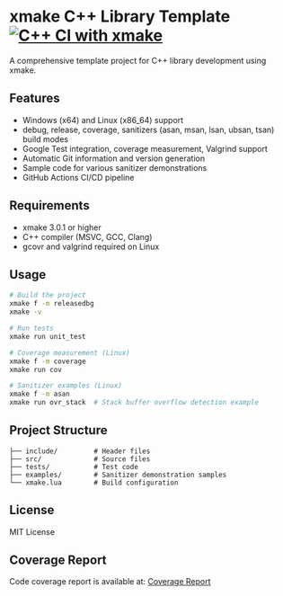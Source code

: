 # xmake C++ Library Template [![C++ CI with xmake](https://github.com/zenshosan/xmake-template/actions/workflows/ci.yml/badge.svg)](https://github.com/zenshosan/xmake-template/actions/workflows/ci.yml)

A comprehensive template project for C++ library development using xmake.

## Features

- Windows (x64) and Linux (x86_64) support
- debug, release, coverage, sanitizers (asan, msan, lsan, ubsan, tsan) build modes
- Google Test integration, coverage measurement, Valgrind support
- Automatic Git information and version generation
- Sample code for various sanitizer demonstrations
- GitHub Actions CI/CD pipeline

## Requirements

- xmake 3.0.1 or higher
- C++ compiler (MSVC, GCC, Clang)
- gcovr and valgrind required on Linux

## Usage

```bash
# Build the project
xmake f -m releasedbg
xmake -v

# Run tests
xmake run unit_test

# Coverage measurement (Linux)
xmake f -m coverage
xmake run cov

# Sanitizer examples (Linux)
xmake f -m asan
xmake run ovr_stack  # Stack buffer overflow detection example
```

## Project Structure

```
├── include/         # Header files
├── src/             # Source files
├── tests/           # Test code
├── examples/        # Sanitizer demonstration samples
└── xmake.lua        # Build configuration
```

## License

MIT License

## Coverage Report

Code coverage report is available at: [Coverage Report](https://zenshosan.github.io/xmake-template/) 